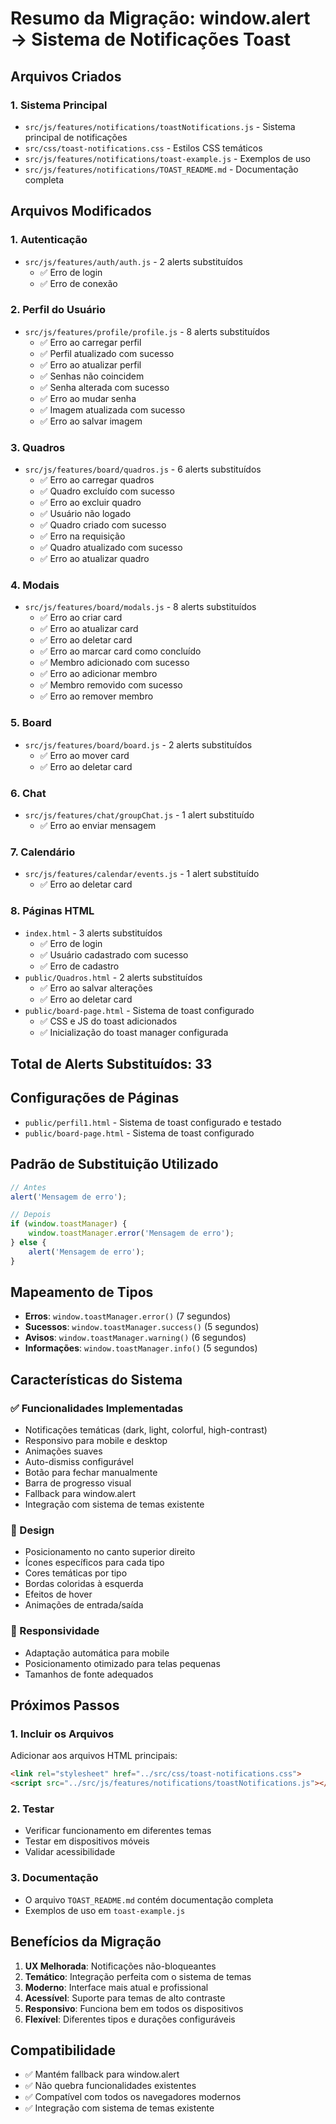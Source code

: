 # Resumo da Migração: window.alert → Sistema de Notificações Toast

## Arquivos Criados

### 1. Sistema Principal
- `src/js/features/notifications/toastNotifications.js` - Sistema principal de notificações
- `src/css/toast-notifications.css` - Estilos CSS temáticos
- `src/js/features/notifications/toast-example.js` - Exemplos de uso
- `src/js/features/notifications/TOAST_README.md` - Documentação completa

## Arquivos Modificados

### 1. Autenticação
- `src/js/features/auth/auth.js` - 2 alerts substituídos
  - ✅ Erro de login
  - ✅ Erro de conexão

### 2. Perfil do Usuário
- `src/js/features/profile/profile.js` - 8 alerts substituídos
  - ✅ Erro ao carregar perfil
  - ✅ Perfil atualizado com sucesso
  - ✅ Erro ao atualizar perfil
  - ✅ Senhas não coincidem
  - ✅ Senha alterada com sucesso
  - ✅ Erro ao mudar senha
  - ✅ Imagem atualizada com sucesso
  - ✅ Erro ao salvar imagem

### 3. Quadros
- `src/js/features/board/quadros.js` - 6 alerts substituídos
  - ✅ Erro ao carregar quadros
  - ✅ Quadro excluído com sucesso
  - ✅ Erro ao excluir quadro
  - ✅ Usuário não logado
  - ✅ Quadro criado com sucesso
  - ✅ Erro na requisição
  - ✅ Quadro atualizado com sucesso
  - ✅ Erro ao atualizar quadro

### 4. Modais
- `src/js/features/board/modals.js` - 8 alerts substituídos
  - ✅ Erro ao criar card
  - ✅ Erro ao atualizar card
  - ✅ Erro ao deletar card
  - ✅ Erro ao marcar card como concluído
  - ✅ Membro adicionado com sucesso
  - ✅ Erro ao adicionar membro
  - ✅ Membro removido com sucesso
  - ✅ Erro ao remover membro

### 5. Board
- `src/js/features/board/board.js` - 2 alerts substituídos
  - ✅ Erro ao mover card
  - ✅ Erro ao deletar card

### 6. Chat
- `src/js/features/chat/groupChat.js` - 1 alert substituído
  - ✅ Erro ao enviar mensagem

### 7. Calendário
- `src/js/features/calendar/events.js` - 1 alert substituído
  - ✅ Erro ao deletar card

### 8. Páginas HTML
- `index.html` - 3 alerts substituídos
  - ✅ Erro de login
  - ✅ Usuário cadastrado com sucesso
  - ✅ Erro de cadastro
- `public/Quadros.html` - 2 alerts substituídos
  - ✅ Erro ao salvar alterações
  - ✅ Erro ao deletar card
- `public/board-page.html` - Sistema de toast configurado
  - ✅ CSS e JS do toast adicionados
  - ✅ Inicialização do toast manager configurada

## Total de Alerts Substituídos: 33

## Configurações de Páginas
- `public/perfil1.html` - Sistema de toast configurado e testado
- `public/board-page.html` - Sistema de toast configurado

## Padrão de Substituição Utilizado

```javascript
// Antes
alert('Mensagem de erro');

// Depois
if (window.toastManager) {
    window.toastManager.error('Mensagem de erro');
} else {
    alert('Mensagem de erro');
}
```

## Mapeamento de Tipos

- **Erros**: `window.toastManager.error()` (7 segundos)
- **Sucessos**: `window.toastManager.success()` (5 segundos)
- **Avisos**: `window.toastManager.warning()` (6 segundos)
- **Informações**: `window.toastManager.info()` (5 segundos)

## Características do Sistema

### ✅ Funcionalidades Implementadas
- Notificações temáticas (dark, light, colorful, high-contrast)
- Responsivo para mobile e desktop
- Animações suaves
- Auto-dismiss configurável
- Botão para fechar manualmente
- Barra de progresso visual
- Fallback para window.alert
- Integração com sistema de temas existente

### 🎨 Design
- Posicionamento no canto superior direito
- Ícones específicos para cada tipo
- Cores temáticas por tipo
- Bordas coloridas à esquerda
- Efeitos de hover
- Animações de entrada/saída

### 📱 Responsividade
- Adaptação automática para mobile
- Posicionamento otimizado para telas pequenas
- Tamanhos de fonte adequados

## Próximos Passos

### 1. Incluir os Arquivos
Adicionar aos arquivos HTML principais:
```html
<link rel="stylesheet" href="../src/css/toast-notifications.css">
<script src="../src/js/features/notifications/toastNotifications.js"></script>
```

### 2. Testar
- Verificar funcionamento em diferentes temas
- Testar em dispositivos móveis
- Validar acessibilidade

### 3. Documentação
- O arquivo `TOAST_README.md` contém documentação completa
- Exemplos de uso em `toast-example.js`

## Benefícios da Migração

1. **UX Melhorada**: Notificações não-bloqueantes
2. **Temático**: Integração perfeita com o sistema de temas
3. **Moderno**: Interface mais atual e profissional
4. **Acessível**: Suporte para temas de alto contraste
5. **Responsivo**: Funciona bem em todos os dispositivos
6. **Flexível**: Diferentes tipos e durações configuráveis

## Compatibilidade

- ✅ Mantém fallback para window.alert
- ✅ Não quebra funcionalidades existentes
- ✅ Compatível com todos os navegadores modernos
- ✅ Integração com sistema de temas existente 